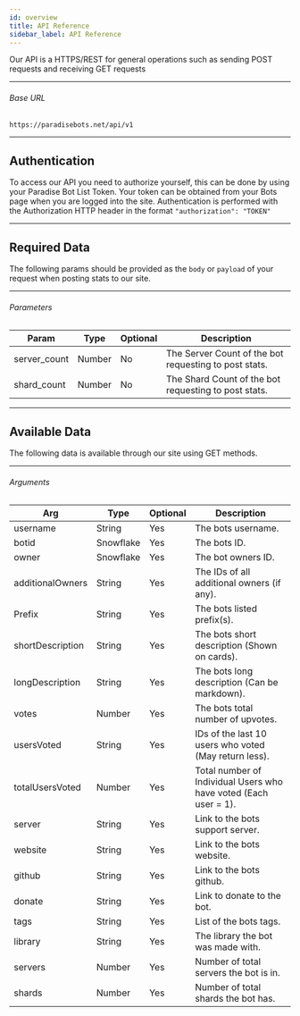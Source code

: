 ```yaml
---
id: overview
title: API Reference
sidebar_label: API Reference
---
```


Our API is a HTTPS/REST for general operations such as sending POST requests and receiving GET requests

---

###### Base URL

```markdown
https://paradisebots.net/api/v1
```

---

## Authentication
To access our API you need to authorize yourself, this can be done by using your Paradise Bot List Token. Your token can be obtained from your Bots page when you are logged into the site. 
Authentication is performed with the Authorization HTTP header in the format `"authorization": "TOKEN"`

---

## Required Data
The following params should be provided as the `body` or `payload` of your request when posting stats to our site.

---

###### Parameters
Param | Type | Optional | Description
|----------|----------|----------|----------|
server_count | Number | No | The Server Count of the bot requesting to post stats.
shard_count | Number | No | The Shard Count of the bot requesting to post stats.

---

## Available Data
The following data is available through our site using GET methods.

---

###### Arguments
Arg | Type | Optional | Description
|----------|----------|----------|----------|
username | String | Yes | The bots username.
botid | Snowflake | Yes | The bots ID.
owner | Snowflake | Yes | The bot owners ID.
additionalOwners | String | Yes | The IDs of all additional owners (if any).
Prefix | String | Yes | The bots listed prefix(s).
shortDescription | String | Yes | The bots short description (Shown on cards).
longDescription | String | Yes | The bots long description (Can be markdown).
votes | Number | Yes | The bots total number of upvotes.
usersVoted | String | Yes |IDs of the last 10 users who voted (May return less).
totalUsersVoted | Number | Yes | Total number of Individual Users who have voted (Each user = 1).
server | String | Yes | Link to the bots support server.
website | String | Yes | Link to the bots website.
github | String | Yes | Link to the bots github.
donate | String | Yes | Link to donate to the bot.
tags | String | Yes | List of the bots tags.
library | String | Yes | The library the bot was made with.
servers | Number | Yes | Number of total servers the bot is in.
shards | Number | Yes | Number of total shards the bot has.

